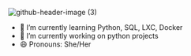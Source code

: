 
![github-header-image (3)](https://github.com/user-attachments/assets/b3119762-f249-40bf-afcc-564c8db69494)

- 🌱 I’m currently learning Python, SQL, LXC, Docker
- 🔭 I’m currently working on python projects
- 😄 Pronouns: She/Her

<!--
**KayCash/KayCash** is a ✨ _special_ ✨ repository because its `README.md` (this file) appears on your GitHub profile.

Here are some ideas to get you started:

- 🔭 I’m currently working on ...
- 🌱 I’m currently learning ...
- 👯 I’m looking to collaborate on ...
- 🤔 I’m looking for help with ...
- 💬 Ask me about ...
- 📫 How to reach me: ...
- 😄 Pronouns: ...
- ⚡ Fun fact: ...
## Hi there 👋 I'm Kayla
-->
